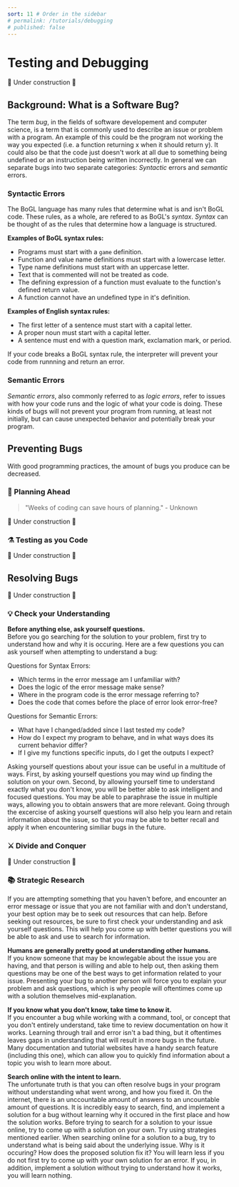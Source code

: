 ```yaml
---
sort: 11 # Order in the sidebar
# permalink: /tutorials/debugging
# published: false
---
```


# Testing and Debugging

:construction: Under construction :construction:

## Background: What is a Software Bug?
The term *bug*, in the fields of software developement and computer science, is a term that is commonly used to describe an issue or problem with a program. An example of this could be the program not working the way you expected (i.e. a function returning x when it should return y). It could also be that the code just doesn't work at all due to something being undefined or an instruction being written incorrectly. In general we can separate bugs into two separate categories: *Syntactic* errors and *semantic* errors. 

### Syntactic Errors
The BoGL language has many rules that determine what is and isn't BoGL code. These rules, as a whole, are refered to as BoGL's *syntax*. *Syntax* can be thought of as the rules that determine how a language is structured.

**Examples of BoGL syntax rules:**
- Programs must start with a `game` definition.
- Function and value name definitions must start with a lowercase letter.
- Type name definitions must start with an uppercase letter.
- Text that is commented will not be treated as code.
- The defining expression of a function must evaluate to the function's defined return value.
- A function cannot have an undefined type in it's definition.

**Examples of English syntax rules:**
- The first letter of a sentence must start with a capital letter.
- A proper noun must start with a capital letter. 
- A sentence must end with a question mark, exclamation mark, or period.

If your code breaks a BoGL syntax rule, the interpreter will prevent your code from runnning and return an error.

### Semantic Errors
*Semantic errors*, also commonly referred to as *logic errors*, refer to issues with how your code runs and the logic of what your code is doing.
These kinds of bugs will not prevent your program from running, at least not initially, but can cause unexpected behavior and potentially break your program.

## Preventing Bugs
With good programming practices, the amount of bugs you produce can be decreased.

### :telescope: Planning Ahead

> "Weeks of coding can save hours of planning." - Unknown

:construction: Under construction :construction:

### :alembic: Testing as you Code
:construction: Under construction :construction:

## Resolving Bugs
:construction: Under construction :construction:

### :bulb: Check your Understanding
**Before anything else, ask yourself questions.**  
Before you go searching for the solution to your problem, first try to understand how and why it is occuring.
Here are a few questions you can ask yourself when attempting to understand a bug:

Questions for Syntax Errors: 
- Which terms in the error message am I unfamiliar with?
- Does the logic of the error message make sense?
- Where in the program code is the error message referring to?
- Does the code that comes before the place of error look error-free? 

Questions for Semantic Errors:
- What have I changed/added since I last tested my code?
- How do I expect my program to behave, and in what ways does its current behavior differ?
- If I give my functions specific inputs, do I get the outputs I expect?

Asking yourself questions about your issue can be useful in a multitude of ways.
First, by asking yourself questions you may wind up finding the solution on your own.
Second, by allowing yourself time to understand exactly what you don't know, you will be better able to ask intelligent and focused questions. 
You may be able to paraphrase the issue in multiple ways, allowing you to obtain answers that are more relevant.
Going through the excercise of asking yourself questions will also help you learn and retain information about the issue, so that you may be able to better recall and apply it when encountering similiar bugs in the future.

### :crossed_swords: Divide and Conquer
:construction: Under construction :construction:

### :books: Strategic Research
If you are attempting something that you haven't before, and encounter an error message or issue that you are not familiar with and don't understand, your best option may be to seek out resources that can help. Before seeking out resources, be sure to first check your understanding and ask yourself questions. This will help you come up with better questions you will be able to ask and use to search for information.

**Humans are generally pretty good at understanding other humans.**  
If you know someone that may be knowlegable about the issue you are having, and that person is willing and able to help out, then asking them questions may be one of the best ways to get information related to your issue.
Presenting your bug to another person will force you to explain your problem and ask questions, which is why people will oftentimes come up with a solution themselves mid-explanation.

**If you know what you don't know, take time to know it.**   
If you encounter a bug while working with a command, tool, or concept that you don't entirely understand, take time to review documentation on how it works.
Learning through trail and error isn't a bad thing, but it oftentimes leaves gaps in understanding that will result in more bugs in the future.
Many documentation and tutorial websites have a handy search feature (including this one), which can allow you to quickly find information about a topic you wish to learn more about. 

**Search online with the intent to learn.**  
The unfortunate truth is that you can often resolve bugs in your program without understanding what went wrong, and how you fixed it.
On the internet, there is an unccountable amount of answers to an uncountable amount of questions.
It is incredibly easy to search, find, and implement a solution for a bug without learning why it occured in the first place and how the solution works. 
Before trying to search for a solution to your issue online, try to come up with a solution on your own.
Try using strategies mentioned earlier.
When searching online for a solution to a bug, try to understand what is being said about the underlying issue. Why is it occuring? How does the proposed solution fix it?
You will learn less if you do not first try to come up with your own solution for an error.
If you, in addition, implement a solution without trying to understand how it works, you will learn nothing.
